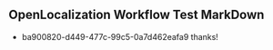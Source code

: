## OpenLocalization Workflow Test MarkDown
* ba900820-d449-477c-99c5-0a7d462eafa9 thanks!

<!--HONumber=Aug16_HO3-->


